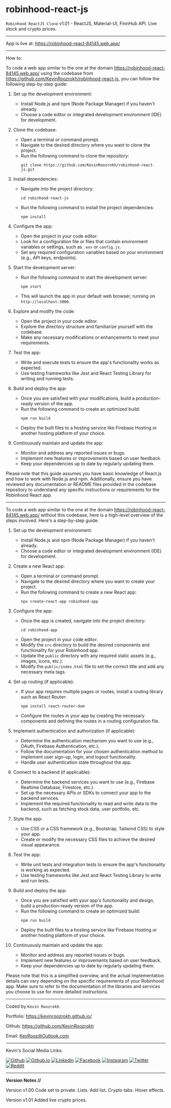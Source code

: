 # robinhood-react-js
`Robinhood ReactJS Clone` v1.01 - ReactJS, Material-UI, FinnHub API. Live stock and crypto prices.

---
App is live at: https://robinhood-react-84145.web.app/

---
How to:

To code a web app similar to the one at the domain https://robinhood-react-84145.web.app/ using the codebase from https://github.com/KevinRoozrokh/robinhood-react-js, you can follow the following step-by-step guide:

1. Set up the development environment:
   - Install Node.js and npm (Node Package Manager) if you haven't already.
   - Choose a code editor or integrated development environment (IDE) for development.

2. Clone the codebase:
   - Open a terminal or command prompt.
   - Navigate to the desired directory where you want to clone the project.
   - Run the following command to clone the repository:
     ```
     git clone https://github.com/KevinRoozrokh/robinhood-react-js.git
     ```

3. Install dependencies:
   - Navigate into the project directory:
     ```
     cd robinhood-react-js
     ```
   - Run the following command to install the project dependencies:
     ```
     npm install
     ```

4. Configure the app:
   - Open the project in your code editor.
   - Look for a configuration file or files that contain environment variables or settings, such as `.env` or `config.js`.
   - Set any required configuration variables based on your environment (e.g., API keys, endpoints).

5. Start the development server:
   - Run the following command to start the development server:
     ```
     npm start
     ```
   - This will launch the app in your default web browser, running on `http://localhost:3000`.

6. Explore and modify the code:
   - Open the project in your code editor.
   - Explore the directory structure and familiarize yourself with the codebase.
   - Make any necessary modifications or enhancements to meet your requirements.

7. Test the app:
   - Write and execute tests to ensure the app's functionality works as expected.
   - Use testing frameworks like Jest and React Testing Library for writing and running tests.

8. Build and deploy the app:
   - Once you are satisfied with your modifications, build a production-ready version of the app.
   - Run the following command to create an optimized build:
     ```
     npm run build
     ```
   - Deploy the built files to a hosting service like Firebase Hosting or another hosting platform of your choice.

9. Continuously maintain and update the app:
   - Monitor and address any reported issues or bugs.
   - Implement new features or improvements based on user feedback.
   - Keep your dependencies up to date by regularly updating them.

Please note that this guide assumes you have basic knowledge of React.js and how to work with Node.js and npm. Additionally, ensure you have reviewed any documentation or README files provided in the codebase repository to understand any specific instructions or requirements for the Robinhood React app.

---
To code a web app similar to the one at the domain https://robinhood-react-84145.web.app/ without this codebase, here is a high-level overview of the steps involved. Here's a step-by-step guide:

1. Set up the development environment:
   - Install Node.js and npm (Node Package Manager) if you haven't already.
   - Choose a code editor or integrated development environment (IDE) for development.

2. Create a new React app:
   - Open a terminal or command prompt.
   - Navigate to the desired directory where you want to create your project.
   - Run the following command to create a new React app:
     ```
     npx create-react-app robinhood-app
     ```

3. Configure the app:
   - Once the app is created, navigate into the project directory:
     ```
     cd robinhood-app
     ```
   - Open the project in your code editor.
   - Modify the `src` directory to build the desired components and functionality for your Robinhood app.
   - Update the `public` directory with any required static assets (e.g., images, icons, etc.).
   - Modify the `public/index.html` file to set the correct title and add any necessary meta tags.

4. Set up routing (if applicable):
   - If your app requires multiple pages or routes, install a routing library such as React Router:
     ```
     npm install react-router-dom
     ```
   - Configure the routes in your app by creating the necessary components and defining the routes in a routing configuration file.

5. Implement authentication and authorization (if applicable):
   - Determine the authentication mechanism you want to use (e.g., OAuth, Firebase Authentication, etc.).
   - Follow the documentation for your chosen authentication method to implement user sign-up, login, and logout functionality.
   - Handle user authentication state throughout the app.

6. Connect to a backend (if applicable):
   - Determine the backend services you want to use (e.g., Firebase Realtime Database, Firestore, etc.).
   - Set up the necessary APIs or SDKs to connect your app to the backend services.
   - Implement the required functionality to read and write data to the backend, such as fetching stock data, user portfolio, etc.

7. Style the app:
   - Use CSS or a CSS framework (e.g., Bootstrap, Tailwind CSS) to style your app.
   - Create or modify the necessary CSS files to achieve the desired visual appearance.

8. Test the app:
   - Write unit tests and integration tests to ensure the app's functionality is working as expected.
   - Use testing frameworks like Jest and React Testing Library to write and run tests.

9. Build and deploy the app:
   - Once you are satisfied with your app's functionality and design, build a production-ready version of the app.
   - Run the following command to create an optimized build:
     ```
     npm run build
     ```
   - Deploy the built files to a hosting service like Firebase Hosting or another hosting platform of your choice.

10. Continuously maintain and update the app:
    - Monitor and address any reported issues or bugs.
    - Implement new features or improvements based on user feedback.
    - Keep your dependencies up to date by regularly updating them.

Please note that this is a simplified overview, and the actual implementation details can vary depending on the specific requirements of your Robinhood app. Make sure to refer to the documentation of the libraries and services you choose to use for more detailed instructions.




---

Coded by `Kevin Roozrokh`.

Portfolio: https://kevinroozrokh.github.io/

Github: https://github.com/KevinRoozrokh

Email: KevRooz@Outlook.com

---
Kevin's Social Media Links:

[![Github](https://img.shields.io/badge/-Github-gray?style=flat-square&logo=Github&logoColor=white)](https://github.com/KevinRoozrokh)
[![Github.io](https://img.shields.io/badge/-Github.io-black?style=flat-square&logo=Github&logoColor=white)](https://kevinroozrokh.github.io/)
[![Linkedin](https://img.shields.io/badge/-LinkedIn-darkblue?style=flat-square&logo=Linkedin&logoColor=white)](https://www.linkedin.com/in/kevin-roozrokh/)
[![Facebook](https://img.shields.io/badge/-Facebook-blue?style=flat-square&logo=Facebook&logoColor=white)](https://www.facebook.com/kevinkayvan/)
[![Instagram](https://img.shields.io/badge/-Instagram-red?style=flat-square&logo=Instagram&logoColor=white)](https://www.instagram.com/donkayvan/)
[![Twitter](https://img.shields.io/badge/-Twitter-teal?style=flat-square&logo=Twitter&logoColor=white)](https://twitter.com/kevinkayvan)
[![Reddit](https://img.shields.io/badge/-reddit-orange?style=flat-square&logo=reddit&logoColor=white)](https://www.reddit.com/user/KevinKayvan)

---

**Version Notes //**

Version v1.00
Code set to private. Lists. Add list. Crypto tabs. Hover effects.

Version v1.01
Added live crypto prices.
